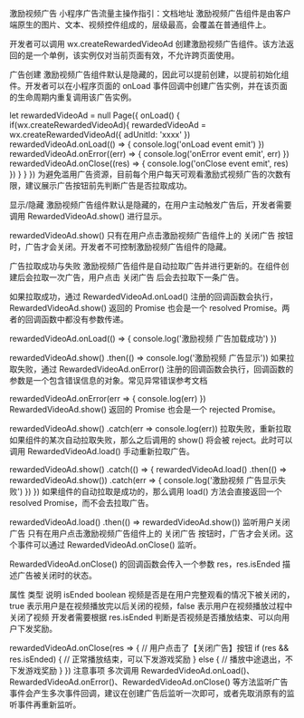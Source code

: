 激励视频广告
小程序广告流量主操作指引：文档地址
激励视频广告组件是由客户端原生的图片、文本、视频控件组成的，层级最高，会覆盖在普通组件上。

开发者可以调用 wx.createRewardedVideoAd 创建激励视频广告组件。该方法返回的是一个单例，该实例仅对当前页面有效，不允许跨页面使用。

广告创建
激励视频广告组件默认是隐藏的，因此可以提前创建，以提前初始化组件。开发者可以在小程序页面的 onLoad 事件回调中创建广告实例，并在该页面的生命周期内重复调用该广告实例。

let rewardedVideoAd = null
Page({
  onLoad() {
    if(wx.createRewardedVideoAd){
      rewardedVideoAd = wx.createRewardedVideoAd({ adUnitId: 'xxxx' })
      rewardedVideoAd.onLoad(() => {
        console.log('onLoad event emit')
      })
      rewardedVideoAd.onError((err) => {
        console.log('onError event emit', err)
      })
      rewardedVideoAd.onClose((res) => {
        console.log('onClose event emit', res)
      })
    }
  }
})
为避免滥用广告资源，目前每个用户每天可观看激励式视频广告的次数有限，建议展示广告按钮前先判断广告是否拉取成功。

显示/隐藏
激励视频广告组件默认是隐藏的，在用户主动触发广告后，开发者需要调用 RewardedVideoAd.show() 进行显示。

rewardedVideoAd.show() 
只有在用户点击激励视频广告组件上的 关闭广告 按钮时，广告才会关闭。开发者不可控制激励视频广告组件的隐藏。

广告拉取成功与失败
激励视频广告组件是自动拉取广告并进行更新的。在组件创建后会拉取一次广告，用户点击 关闭广告 后会去拉取下一条广告。

如果拉取成功，通过 RewardedVideoAd.onLoad() 注册的回调函数会执行，RewardedVideoAd.show() 返回的 Promise 也会是一个 resolved Promise。两者的回调函数中都没有参数传递。

rewardedVideoAd.onLoad(() => {
  console.log('激励视频 广告加载成功')
})

rewardedVideoAd.show()
.then(() => console.log('激励视频 广告显示'))
如果拉取失败，通过 RewardedVideoAd.onError() 注册的回调函数会执行，回调函数的参数是一个包含错误信息的对象。常见异常错误参考文档

rewardedVideoAd.onError(err => {
  console.log(err)
})
RewardedVideoAd.show() 返回的 Promise 也会是一个 rejected Promise。

rewardedVideoAd.show()
.catch(err => console.log(err))
拉取失败，重新拉取
如果组件的某次自动拉取失败，那么之后调用的 show() 将会被 reject。此时可以调用 RewardedVideoAd.load() 手动重新拉取广告。

rewardedVideoAd.show()
.catch(() => {
    rewardedVideoAd.load()
    .then(() => rewardedVideoAd.show())
    .catch(err => {
      console.log('激励视频 广告显示失败')
    })
})
如果组件的自动拉取是成功的，那么调用 load() 方法会直接返回一个 resolved Promise，而不会去拉取广告。

rewardedVideoAd.load()
.then(() => rewardedVideoAd.show())
监听用户关闭广告
只有在用户点击激励视频广告组件上的 关闭广告 按钮时，广告才会关闭。这个事件可以通过 RewardedVideoAd.onClose() 监听。



RewardedVideoAd.onClose() 的回调函数会传入一个参数 res，res.isEnded 描述广告被关闭时的状态。

属性	类型	说明
isEnded	boolean	视频是否是在用户完整观看的情况下被关闭的，true 表示用户是在视频播放完以后关闭的视频，false 表示用户在视频播放过程中关闭了视频
开发者需要根据 res.isEnded 判断是否视频是否播放结束、可以向用户下发奖励。

rewardedVideoAd.onClose(res => {
    // 用户点击了【关闭广告】按钮
    if (res && res.isEnded) {
      // 正常播放结束，可以下发游戏奖励
    } else {
      // 播放中途退出，不下发游戏奖励
    }
})
注意事项
多次调用 RewardedVideoAd.onLoad()、RewardedVideoAd.onError()、RewardedVideoAd.onClose() 等方法监听广告事件会产生多次事件回调，建议在创建广告后监听一次即可，或者先取消原有的监听事件再重新监听。